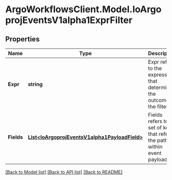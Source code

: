 # ArgoWorkflowsClient.Model.IoArgoprojEventsV1alpha1ExprFilter

## Properties

Name | Type | Description | Notes
------------ | ------------- | ------------- | -------------
**Expr** | **string** | Expr refers to the expression that determines the outcome of the filter. | [optional] 
**Fields** | [**List&lt;IoArgoprojEventsV1alpha1PayloadField&gt;**](IoArgoprojEventsV1alpha1PayloadField.md) | Fields refers to set of keys that refer to the paths within event payload. | [optional] 

[[Back to Model list]](../README.md#documentation-for-models) [[Back to API list]](../README.md#documentation-for-api-endpoints) [[Back to README]](../README.md)

